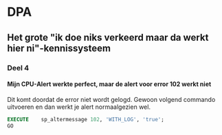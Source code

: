 # DPA

## Het grote "ik doe niks verkeerd maar da werkt hier ni"-kennissysteem

### Deel 4

#### Mijn CPU-Alert werkte perfect, maar de alert voor error 102 werkt niet

Dit komt doordat de error niet wordt gelogd. Gewoon volgend commando uitvoeren en dan werkt je alert normaalgezien wel.

```sql
EXECUTE    sp_altermessage 102, 'WITH_LOG', 'true';
GO
```

